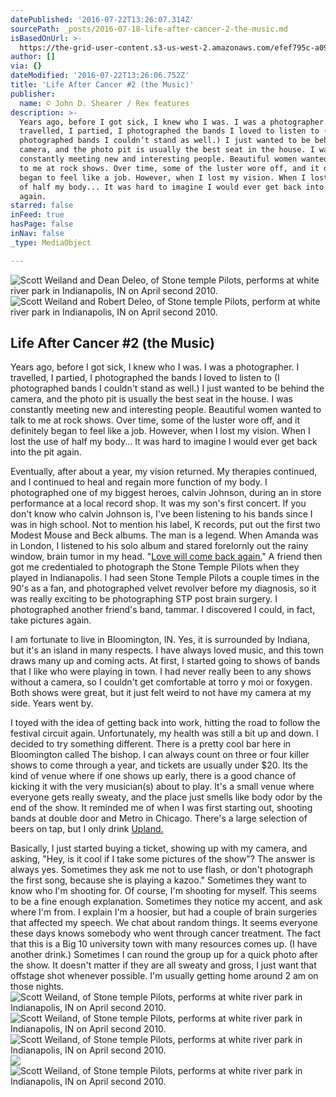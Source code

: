 ```yaml
---
datePublished: '2016-07-22T13:26:07.314Z'
sourcePath: _posts/2016-07-18-life-after-cancer-2-the-music.md
isBasedOnUrl: >-
  https://the-grid-user-content.s3-us-west-2.amazonaws.com/efef795c-a095-4bbf-969a-9d9418fb98c2.jpg
author: []
via: {}
dateModified: '2016-07-22T13:26:06.752Z'
title: 'Life After Cancer #2 (the Music)'
publisher:
  name: © John D. Shearer / Rex features
description: >-
  Years ago, before I got sick, I knew who I was. I was a photographer. I
  travelled, I partied, I photographed the bands I loved to listen to (I
  photographed bands I couldn’t stand as well.) I just wanted to be behind the
  camera, and the photo pit is usually the best seat in the house. I was
  constantly meeting new and interesting people. Beautiful women wanted to talk
  to me at rock shows. Over time, some of the luster wore off, and it definitely
  began to feel like a job. However, when I lost my vision. When I lost the use
  of half my body... It was hard to imagine I would ever get back into the pit
  again.
starred: false
inFeed: true
hasPage: false
inNav: false
_type: MediaObject

---
```

![Scott Weiland and Dean Deleo, of Stone temple Pilots, performs at white river park in Indianapolis, IN on April second 2010.](https://imgflo.herokuapp.com/graph/vahj1ThiexotieMo/5fdd94393c8fa5cb8bc910f5f4589ece/croprotate.jpg?cropheight=2913&cropwidth=4368&degrees=0&input=https%3A%2F%2Fthe-grid-user-content.s3-us-west-2.amazonaws.com%2F219ab43b-e4df-45ab-83fe-9d694be0b8cf.jpg&x=0&y=0)
![Scott Weiland and Robert Deleo, of Stone temple Pilots, perform at white river park in Indianapolis, IN on April second 2010.](https://the-grid-user-content.s3-us-west-2.amazonaws.com/05fd6bc1-c39c-4557-9dd8-19bfa2b065f9.jpg)

## Life After Cancer \#2 (the Music)

Years ago, before I got sick, I knew who I was. I was a photographer. I travelled, I partied, I photographed the bands I loved to listen to (I photographed bands I couldn't stand as well.) I just wanted to be behind the camera, and the photo pit is usually the best seat in the house. I was constantly meeting new and interesting people. Beautiful women wanted to talk to me at rock shows. Over time, some of the luster wore off, and it definitely began to feel like a job. However, when I lost my vision. When I lost the use of half my body... It was hard to imagine I would ever get back into the pit again.

Eventually, after about a year, my vision returned. My therapies continued, and I continued to heal and regain more function of my body. I photographed one of my biggest heroes, calvin Johnson, during an in store performance at a local record shop. It was my son's first concert. If you don't know who calvin Johnson is, I've been listening to his bands since I was in high school. Not to mention his label, K records, put out the first two Modest Mouse and Beck albums. The man is a legend. When Amanda was in London, I listened to his solo album and stared forelornly out the rainy window, brain tumor in my head. "[Love will come back again.][0]" A friend then got me credentialed to photograph the Stone Temple Pilots when they played in Indianapolis. I had seen Stone Temple Pilots a couple times in the 90's as a fan, and photographed velvet revolver before my diagnosis, so it was really exciting to be photographing STP post brain surgery. I photographed another friend's band, tammar. I discovered I could, in fact, take pictures again.

I am fortunate to live in Bloomington, IN. Yes, it is surrounded by Indiana, but it's an island in many respects. I have always loved music, and this town draws many up and coming acts. At first, I started going to shows of bands that I like who were playing in town. I had never really been to any shows without a camera, so I couldn't get comfortable at torro y moi or foxygen. Both shows were great, but it just felt weird to not have my camera at my side. Years went by.

I toyed with the idea of getting back into work, hitting the road to follow the festival circuit again. Unfortunately, my health was still a bit up and down. I decided to try something different. There is a pretty cool bar here in Bloomington called The bishop. I can always count on three or four killer shows to come through a year, and tickets are usually under $20\. Its the kind of venue where if one shows up early, there is a good chance of kicking it with the very musician(s) about to play. It's a small venue where everyone gets really sweaty, and the place just smells like body odor by the end of the show. It reminded me of when I was first starting out, shooting bands at double door and Metro in Chicago. There's a large selection of beers on tap, but I only drink [Upland.][1]

Basically, I just started buying a ticket, showing up with my camera, and asking, "Hey, is it cool if I take some pictures of the show"? The answer is always yes. Sometimes they ask me not to use flash, or don't photograph the first song, because she is playing a kazoo." Sometimes they want to know who I'm shooting for. Of course, I'm shooting for myself. This seems to be a fine enough explanation. Sometimes they notice my accent, and ask where I'm from. I explain I'm a hoosier, but had a couple of brain surgeries that affected my speech. We chat about random things. It seems everyone these days knows somebody who went through cancer treatment. The fact that this is a Big 10 university town with many resources comes up. (I have another drink.) Sometimes I can round the group up for a quick photo after the show. It doesn't matter if they are all sweaty and gross, I just want that offstage shot whenever possible. I'm usually getting home around 2 am on those nights.
![Scott Weiland, of Stone temple Pilots, performs at white river park in Indianapolis, IN on April second 2010.](https://s3-us-west-2.amazonaws.com/the-grid-img/p/30125958cd2f3e53f3544429a4d7e3d51a4d9f1f.jpg)
![Scott Weiland, of Stone temple Pilots, performs at white river park in Indianapolis, IN on April second 2010.](https://s3-us-west-2.amazonaws.com/the-grid-img/p/032189b0a565ab2993d5529df13727a7d4654040.jpg)
![Scott Weiland, of Stone temple Pilots, performs at white river park in Indianapolis, IN on April second 2010.](https://s3-us-west-2.amazonaws.com/the-grid-img/p/f18f4407e40f496a0e9b036ee22834c318ab6043.jpg)
![](https://s3-us-west-2.amazonaws.com/the-grid-img/p/6cae220118f0b40449f3e4d1393ddc9b08c7aea6.jpg)
![Scott Weiland, of Stone temple Pilots, performs at white river park in Indianapolis, IN on April second 2010.](https://s3-us-west-2.amazonaws.com/the-grid-img/p/92763f7ceb8f17d7ba9606282dcc49e90d4e43c2.jpg)

[0]: https://www.youtube.com/watch?v=1DCp0U2VuG0 "love will come back again, calvin johnson"
[1]: http://uplandbeer.com/